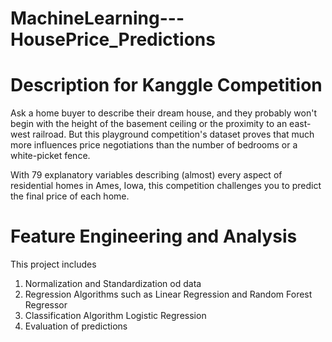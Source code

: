 # MachineLearning---HousePrice_Predictions

# Description for Kanggle Competition
Ask a home buyer to describe their dream house, and they probably won't begin with the height of the basement ceiling or the proximity to an east-west railroad. But this playground competition's dataset proves that much more influences price negotiations than the number of bedrooms or a white-picket fence.

With 79 explanatory variables describing (almost) every aspect of residential homes in Ames, Iowa, this competition challenges you to predict the final price of each home.

# Feature Engineering and Analysis

This project includes
1. Normalization and Standardization od data
2. Regression Algorithms such as Linear Regression and Random Forest Regressor
3. Classification Algorithm Logistic Regression
4. Evaluation of predictions

